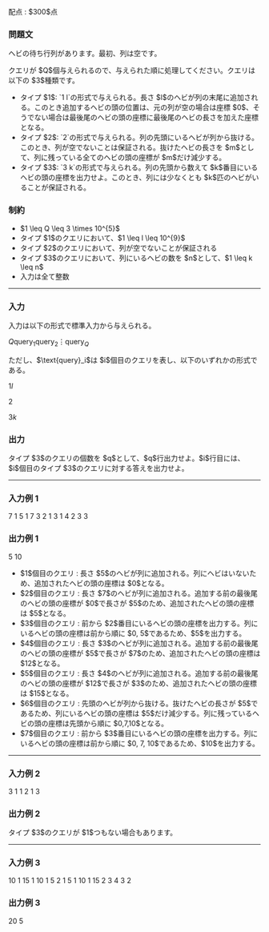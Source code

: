 
<div>

<span>

<span>

<p>
配点 : $300$点
</p>

<div>

<section>

### **問題文**

<p>
ヘビの待ち行列があります。最初、列は空です。
</p>

<p>
クエリが $Q$個与えられるので、与えられた順に処理してください。クエリは以下の $3$種類です。
</p>

<ul>

<li>
タイプ $1$: `1 l`の形式で与えられる。長さ $l$のヘビが列の末尾に追加される。このとき追加するヘビの頭の位置は、元の列が空の場合は座標 $0$、そうでない場合は最後尾のヘビの頭の座標に最後尾のヘビの長さを加えた座標となる。
</li>

<li>
タイプ $2$: `2`の形式で与えられる。列の先頭にいるヘビが列から抜ける。このとき、列が空でないことは保証される。抜けたヘビの長さを $m$として、列に残っている全てのヘビの頭の座標が $m$だけ減少する。
</li>

<li>
タイプ $3$: `3 k`の形式で与えられる。列の先頭から数えて $k$番目にいるヘビの頭の座標を出力せよ。このとき、列には少なくとも $k$匹のヘビがいることが保証される。
</li>

</ul>

</section>

</div>

<div>

<section>

### **制約**

<ul>

<li>
$1 \leq Q \leq 3 \times 10^{5}$
</li>

<li>
タイプ $1$のクエリにおいて、$1 \leq l \leq 10^{9}$
</li>

<li>
タイプ $2$のクエリにおいて、列が空でないことが保証される
</li>

<li>
タイプ $3$のクエリにおいて、列にいるヘビの数を $n$として、$1 \leq k \leq n$
</li>

<li>
入力は全て整数
</li>

</ul>

</section>

</div>

---

<div>

<div>

<section>

### **入力**

<p>
入力は以下の形式で標準入力から与えられる。
</p>

<div>

$Q$$\text{query}_1$$\text{query}_2$$\vdots$$\text{query}_Q$
</div>

<p>
ただし、$\text{query}_i$は $i$個目のクエリを表し、以下のいずれかの形式である。
</p>

<div>

$1$$l$
</div>

<div>

$2$
</div>

<div>

$3$$k$
</div>

</section>

</div>

<div>

<section>

### **出力**

<p>
タイプ $3$のクエリの個数を $q$として、$q$行出力せよ。$i$行目には、$i$個目のタイプ $3$のクエリに対する答えを出力せよ。
</p>

</section>

</div>

</div>

---

<div>

<section>

### **入力例 1**

<div>

7
1 5
1 7
3 2
1 3
1 4
2
3 3

</div>

</section>

</div>

<div>

<section>

### **出力例 1**

<div>

5
10

</div>

<ul>

<li>
$1$個目のクエリ : 長さ $5$のヘビが列に追加される。列にヘビはいないため、追加されたヘビの頭の座標は $0$となる。
</li>

<li>
$2$個目のクエリ : 長さ $7$のヘビが列に追加される。追加する前の最後尾のヘビの頭の座標が $0$で長さが $5$のため、追加されたヘビの頭の座標は $5$となる。
</li>

<li>
$3$個目のクエリ : 前から $2$番目にいるヘビの頭の座標を出力する。列にいるヘビの頭の座標は前から順に $0, 5$であるため、$5$を出力する。
</li>

<li>
$4$個目のクエリ : 長さ $3$のヘビが列に追加される。追加する前の最後尾のヘビの頭の座標が $5$で長さが $7$のため、追加されたヘビの頭の座標は $12$となる。
</li>

<li>
$5$個目のクエリ : 長さ $4$のヘビが列に追加される。追加する前の最後尾のヘビの頭の座標が $12$で長さが $3$のため、追加されたヘビの頭の座標は $15$となる。
</li>

<li>
$6$個目のクエリ : 先頭のヘビが列から抜ける。抜けたヘビの長さが $5$であるため、列にいるヘビの頭の座標は $5$だけ減少する。列に残っているヘビの頭の座標は先頭から順に $0,7,10$となる。
</li>

<li>
$7$個目のクエリ : 前から $3$番目にいるヘビの頭の座標を出力する。列にいるヘビの頭の座標は前から順に $0, 7, 10$であるため、$10$を出力する。
</li>

</ul>

</section>

</div>

---

<div>

<section>

### **入力例 2**

<div>

3
1 1
2
1 3

</div>

</section>

</div>

<div>

<section>

### **出力例 2**

<div>


</div>

<p>
タイプ $3$のクエリが $1$つもない場合もあります。
</p>

</section>

</div>

---

<div>

<section>

### **入力例 3**

<div>

10
1 15
1 10
1 5
2
1 5
1 10
1 15
2
3 4
3 2

</div>

</section>

</div>

<div>

<section>

### **出力例 3**

<div>

20
5

</div>

</section>

</div>

</span>

</span>

</div>
